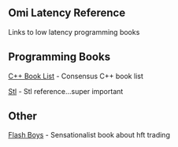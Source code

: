 ## Omi Latency Reference
Links to low latency programming books 

## Programming Books

[C++ Book List](https://stackoverflow.com/questions/388242/the-definitive-c-book-guide-and-list) - Consensus C++ book list

[Stl](http://cppstdlib.com) - Stl reference...super important

## Other

[Flash Boys](https://en.wikipedia.org/wiki/Flash_Boys) - Sensationalist book about hft trading

